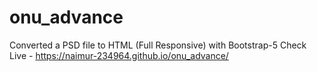 # onu_advance
Converted a PSD file to HTML (Full Responsive) with Bootstrap-5
Check Live - https://naimur-234964.github.io/onu_advance/


